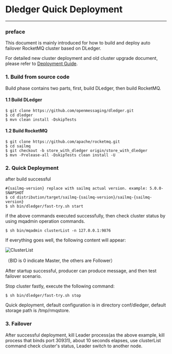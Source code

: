 # Dledger Quick Deployment
---
### preface
This document is mainly introduced for how to build and deploy auto failover RocketMQ cluster based on DLedger.

For detailed new cluster deployment and old cluster upgrade document, please refer to [Deployment Guide](deploy_guide.md).

### 1. Build from source code
Build phase contains two parts, first, build DLedger, then build RocketMQ.

#### 1.1 Build DLedger

```shell
$ git clone https://github.com/openmessaging/dledger.git
$ cd dledger
$ mvn clean install -DskipTests
```

#### 1.2 Build RocketMQ

```shell
$ git clone https://github.com/apache/rocketmq.git
$ cd sailmq
$ git checkout -b store_with_dledger origin/store_with_dledger
$ mvn -Prelease-all -DskipTests clean install -U
```

### 2. Quick Deployment

after build successful

```shell
#{sailmq-version} replace with sailmq actual version. example: 5.0.0-SNAPSHOT
$ cd distribution/target/sailmq-{sailmq-version}/sailmq-{sailmq-version}
$ sh bin/dledger/fast-try.sh start
```

if the above commands executed successfully, then check cluster status by using mqadmin operation commands.

```shell
$ sh bin/mqadmin clusterList -n 127.0.0.1:9876
```

If everything goes well, the following content will appear:

![ClusterList](https://img.alicdn.com/5476e8b07b923/TB11Z.ZyCzqK1RjSZFLXXcn2XXa)

（BID is 0 indicate Master, the others are Follower）

After startup successful, producer can produce message, and then test failover scenario.

Stop cluster fastly, execute the following command:

```shell
$ sh bin/dledger/fast-try.sh stop
```

Quick deployment, default configuration is in directory conf/dledger, default storage path is /tmp/rmqstore.


### 3. Failover

After successful deployment, kill Leader process(as the above example, kill process that binds port 30931), about 10 seconds elapses, use clusterList command check cluster's status, Leader switch to another node.





